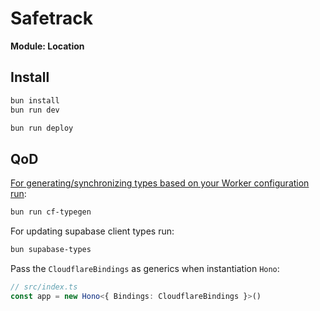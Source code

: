 # Safetrack
**Module: Location**

## Install
```txt
bun install
bun run dev
```

```txt
bun run deploy
```

## QoD
[For generating/synchronizing types based on your Worker configuration run](https://developers.cloudflare.com/workers/wrangler/commands/#types):

```txt
bun run cf-typegen
```

For updating supabase client types run:
```sh
bun supabase-types
```
Pass the `CloudflareBindings` as generics when instantiation `Hono`:

```ts
// src/index.ts
const app = new Hono<{ Bindings: CloudflareBindings }>()
```
